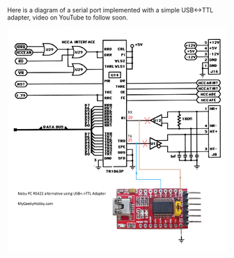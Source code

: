 Here is a diagram of a serial port implemented with a simple USB<->TTL adapter, video on YouTube to follow soon.

![USB-serial-Adapter](https://github.com/Kris-Sekula/NABU/blob/master/RS422Alternative/USB_interface.png)
